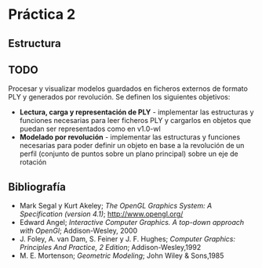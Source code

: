 # Práctica 2

## Estructura



## TODO

Procesar y visualizar modelos guardados en ficheros externos de formato PLY y generados por revolución.
Se definen los siguientes objetivos:
* **Lectura, carga y representación de PLY** - implementar las estructuras y funciones necesarias para leer ficheros PLY y cargarlos en objetos que puedan ser representados como en v1.0-wl
* **Modelado por revolución** - implementar las estructuras y funciones necesarias para poder definir un objeto en base a la revolución de un perfil (conjunto de puntos sobre un plano principal) sobre un eje de rotación

## Bibliografía
* Mark Segal y Kurt Akeley; *The OpenGL Graphics System: A Specification (version 4.1)*; http://www.opengl.org/
* Edward Angel; *Interactive Computer Graphics. A top-down approach with OpenGl*;
Addison-Wesley, 2000
* J. Foley, A. van Dam, S. Feiner y J. F. Hughes; *Computer Graphics: Principles And Practice, 2 Edition*; Addison-Wesley,1992
* M. E. Mortenson; *Geometric Modeling*; John Wiley & Sons,1985
